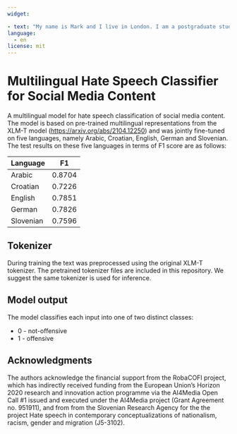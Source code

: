 ```yaml
---
widget:

- text: "My name is Mark and I live in London. I am a postgraduate student at Queen Mary University."
language: 
  - en
license: mit
---
```


# Multilingual Hate Speech Classifier for Social Media Content

A multilingual model for hate speech classification of social media content. The model is based on pre-trained multilingual representations from the XLM-T model (https://arxiv.org/abs/2104.12250) and was jointly fine-tuned on five languages, namely Arabic, Croatian, English, German and Slovenian. The test results on these five languages in terms of F1 score are as follows:

| Language  |   F1   |
|-----------|:------:|
| Arabic    | 0.8704 |
| Croatian  | 0.7226 |
| English   | 0.7851 |
| German    | 0.7826 |
| Slovenian | 0.7596 |

## Tokenizer

During training the text was preprocessed using the original XLM-T tokenizer. The pretrained tokenizer files are included in this repository. We suggest the same tokenizer is used for inference.

## Model output

The model classifies each input into one of two distinct classes:
* 0 - not-offensive
* 1 - offensive

## Acknowledgments

The authors acknowledge the financial support from the RobaCOFI project, which has indirectly received funding from the European Union’s Horizon 2020 research and innovation action programme via the AI4Media Open Call #1 issued and executed under the AI4Media project (Grant Agreement no. 951911), and from from the Slovenian Research Agency for the the project Hate speech in contemporary conceptualizations of nationalism, racism, gender and migration (J5-3102).
